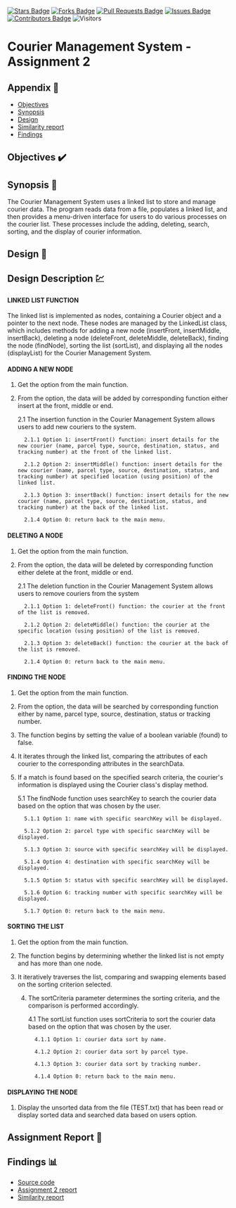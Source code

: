 [![Stars Badge](https://img.shields.io/github/stars/jjn7702/SECJ2013-DSA)](https://github.com/jjn7702/SECJ2013-DSA/Submission/Sample/stargazers)
[![Forks Badge](https://img.shields.io/github/forks/jjn7702/SECJ2013-DSA)](https://github.com/jjn7702/SECJ2013-DSA/Submission/Sample/network/members)
[![Pull Requests Badge](https://img.shields.io/github/issues-pr/jjn7702/SECJ2013-DSA)](https://github.com/jjn7702/SECJ2013-DSA/Submission/Sample/pulls)
[![Issues Badge](https://img.shields.io/github/issues/jjn7702/SECJ2013-DSA)](https://github.com/jjn7702/SECJ2013-DSA/Submission/Sample/issues)
[![Contributors Badge](https://img.shields.io/github/contributors/jjn7702/SECJ2013-DSA?color=2b9348)](https://github.com/jjn7702/SECJ2013-DSA/Submission/Sample/graphs/contributors)
![Visitors](https://api.visitorbadge.io/api/visitors?path=https%3A%2F%2Fgithub.com%2Fjjn7702%2FSECJ2013-DSA%2FSubmission%2FSample&labelColor=%23d9e3f0&countColor=%23697689&style=flat)

# Courier Management System - Assignment 2

## Appendix :red_circle:

- [Objectives](#Objectives)
- [Synopsis](#synopsis)
- [Design](#design)
- [Similarity report](#report)
- [Findings](#findings)

## Objectives <a name="objectives"></a> :heavy_check_mark:

## Synopsis <a name="synopsis"></a> 📝

The Courier Management System uses a linked list to store and manage courier data. The program reads data from a file, populates a linked list, and then provides a menu-driven interface for users to do various processes on the courier list. These processes include the adding, deleting, search, sorting, and the display of courier information.

## Design <a name="design"></a> 🎨

## Design Description 💹

#### LINKED LIST FUNCTION

The linked list is implemented as nodes, containing a Courier object and a pointer to the next node. These nodes are managed by the LinkedList class, which includes methods for adding a new node (insertFront, insertMiddle, insertBack), deleting a node (deleteFront, deleteMiddle, deleteBack), finding the node (findNode), sorting the list (sortList), and displaying all the nodes (displayList) for the Courier Management System.

#### ADDING A NEW NODE

1. Get the option from the main function.
   
2. From the option, the data will be added by corresponding function either insert at the front, middle or end.

   2.1 The insertion function in the Courier Management System allows users to add new couriers to the system.

         2.1.1 Option 1: insertFront() function: insert details for the new courier (name, parcel type, source, destination, status, and tracking number) at the front of the linked list.

         2.1.2 Option 2: insertMiddle() function: insert details for the new courier (name, parcel type, source, destination, status, and tracking number) at specified location (using position) of the linked list.

         2.1.3 Option 3: insertBack() function: insert details for the new courier (name, parcel type, source, destination, status, and tracking number) at the back of the linked list.

         2.1.4 Option 0: return back to the main menu.



#### DELETING A NODE

1. Get the option from the main function.

2. From the option, the data will be deleted by corresponding function either delete at the front, middle or end.

   2.1 The deletion function in the Courier Management System allows users to remove couriers from the system

         2.1.1 Option 1: deleteFront() function: the courier at the front of the list is removed.

         2.1.2 Option 2: deleteMiddle() function: the courier at the specific location (using position) of the list is removed.

         2.1.3 Option 3: deleteBack() function: the courier at the back of the list is removed.

         2.1.4 Option 0: return back to the main menu.


#### FINDING THE NODE

1. Get the option from the main function.

2. From the option, the data will be searched by corresponding function either by name, parcel type, source, destination, status or tracking number.

3. The function begins by setting the value of a boolean variable (found) to false.

4. It iterates through the linked list, comparing the attributes of each courier to the corresponding attributes in the searchData.

5. If a match is found based on the specified search criteria, the courier's information is displayed using the Courier class's display method.

    5.1 The findNode function uses searchKey to search the courier data based on the option that was chosen by the user.

         5.1.1 Option 1: name with specific searchKey will be displayed.

         5.1.2 Option 2: parcel type with specific searchKey will be displayed.

         5.1.3 Option 3: source with specific searchKey will be displayed.

         5.1.4 Option 4: destination with specific searchKey will be displayed.

         5.1.5 Option 5: status with specific searchKey will be displayed.

         5.1.6 Option 6: tracking number with specific searchKey will be displayed.

         5.1.7 Option 0: return back to the main menu.



 #### SORTING THE LIST

1. Get the option from the main function.

2. The function begins by determining whether the linked list is not empty and has more than one node.

3. It iteratively traverses the list, comparing and swapping elements based on the sorting criterion selected.

   4. The sortCriteria parameter determines the sorting criteria, and the comparison is performed accordingly.

      4.1 The sortList function uses sortCriteria to sort the courier data based on the option that was chosen by the user.

            4.1.1 Option 1: courier data sort by name.

            4.1.2 Option 2: courier data sort by parcel type.

            4.1.3 Option 3: courier data sort by tracking number.

            4.1.4 Option 0: return back to the main menu.

#### DISPLAYING THE NODE

1. Display the unsorted data from the file (TEST.txt) that has been read or display sorted data and searched data based on users option.





## Assignment Report <a name="report"></a> 🔔

## Findings <a name="findings"></a>📊

- [Source code]()
- [Assignment 2 report]()
- [Similarity report]()

